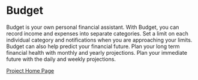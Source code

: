 Budget
======


Budget is your own personal financial assistant. With Budget, you can record income and expenses into separate categories. Set a limit on each individual category and notifications when you are approaching your limits. Budget can also help predict your financial future. Plan your long term financial health with monthly and yearly projections. Plan your immediate future with the daily and weekly projections.


<a href="www.mthx.org/projects/budget">Project Home Page</a>

